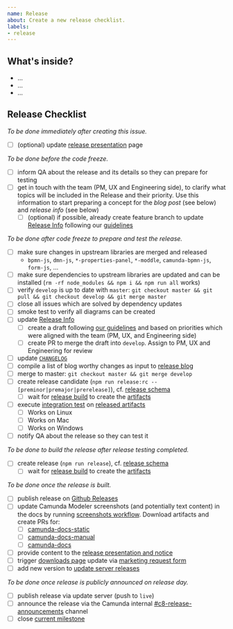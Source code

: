 ```yaml
---
name: Release
about: Create a new release checklist.
labels:
- release
---
```

## What's inside?

<!-- link changelog if available and/or a version range (i.e. [`v4.9.0...develop`](https://github.com/camunda/camunda-modeler/compare/v4.9.0...develop)) -->
<!-- ensure that a list of changes is provided to make testing easier -->

* ...
* ...
* ...


## Release Checklist

_To be done immediately after creating this issue._

* [ ] (optional) update [release presentation](https://confluence.camunda.com/display/HAN/Release+Presentation+Process) page

_To be done before the code freeze._

* [ ] inform QA about the release and its details so they can prepare for testing
* [ ] get in touch with the team (PM, UX and Engineering side), to clarify what topics will be included in the Release and their priority. Use this information to start preparing a concept for the *blog post* (see below) and *release info* (see below)
    * [ ] (optional) if possible, already create feature branch to update [Release Info](https://github.com/camunda/camunda-modeler/blob/develop/client/src/plugins/version-info/ReleaseInfo.js) following our [guidelines](https://github.com/bpmn-io/internal-docs/blob/master/releases/modeler/CAMUNDA_MODELER.md#whats-new-communication)

_To be done after code freeze to prepare and test the release._

* [ ] make sure changes in upstream libraries are merged and released
    * `bpmn-js`, `dmn-js`, `*-properties-panel`, `*-moddle`, `camunda-bpmn-js`, `form-js`, ...
* [ ] make sure dependencies to upstream libraries are updated and can be installed (`rm -rf node_modules && npm i && npm run all` works)
* [ ] verify `develop` is up to date with `master`: `git checkout master && git pull && git checkout develop && git merge master`
* [ ] close all issues which are solved by dependency updates
* [ ] smoke test to verify all diagrams can be created
* [ ] update [Release Info](https://github.com/camunda/camunda-modeler/blob/develop/client/src/plugins/version-info/ReleaseInfo.js)
    * [ ] create a draft following [our guidelines](https://github.com/bpmn-io/internal-docs/blob/master/releases/modeler/CAMUNDA_MODELER.md#whats-new-communication) and based on priorities which were aligned with the team (PM, UX, and Engineering side)
   * [ ] create PR to merge the draft into `develop`. Assign to PM, UX and Engineering for review 
* [ ] update [`CHANGELOG`](https://github.com/camunda/camunda-modeler/blob/develop/CHANGELOG.md)
* [ ] compile a list of blog worthy changes as input to [release blog](https://confluence.camunda.com/pages/viewpage.action?pageId=178590449)
* [ ] merge to master: `git checkout master && git merge develop`
* [ ] create release candidate (`npm run release:rc -- [preminor|premajor|prerelease]`), cf. [release schema](https://github.com/bpmn-io/internal-docs/blob/master/releases/RELEASE_SCHEMA.md)
    * [ ] wait for [release build](https://github.com/camunda/camunda-modeler/actions/workflows/RELEASE.yml) to create the [artifacts](https://github.com/camunda/camunda-modeler/releases)
* [ ] execute [integration test](https://github.com/camunda/camunda-modeler/blob/master/docs/.project/INTEGRATION_TEST.md) on [released artifacts](https://github.com/camunda/camunda-modeler/releases)
    * [ ] Works on Linux
    * [ ] Works on Mac
    * [ ] Works on Windows
* [ ] notify QA about the release so they can test it

_To be done to build the release after release testing completed._

* [ ] create release (`npm run release`), cf. [release schema](https://github.com/bpmn-io/internal-docs/blob/master/releases/RELEASE_SCHEMA.md)
    * [ ] wait for [release build](https://github.com/camunda/camunda-modeler/actions/workflows/RELEASE.yml) to create the [artifacts](https://github.com/camunda/camunda-modeler/releases)

_To be done once the release is built._

* [ ] publish release on [Github Releases](https://github.com/camunda/camunda-modeler/releases)
* [ ] update Camunda Modeler screenshots (and potentially text content) in the docs by running [screenshots workflow](https://github.com/camunda/camunda-docs-modeler-screenshots/actions/workflows/CREATE_SCREENSHOTS.yml). Download artifacts and create PRs for:
   * [ ] [camunda-docs-static](https://github.com/camunda/camunda-docs-static)
   * [ ] [camunda-docs-manual](https://github.com/camunda/camunda-docs-manual)
   * [ ] [camunda-docs](https://github.com/camunda/camunda-docs)
* [ ] provide content to the [release presentation and notice](https://confluence.camunda.com/x/Uq-gBQ#ReleasePresentationProcess-OrganisingtheReleasePresentation)
* [ ] trigger [downloads page](https://camunda.com/download/modeler/) update via [marketing request form](https://confluence.camunda.com/x/rTGSBg)
* [ ] add new version to [update server releases](https://github.com/camunda/camunda-modeler-update-server/blob/master/releases.json)

_To be done once release is publicly announced on release day._

* [ ] publish release via update server (push to `live`)
* [ ] announce the release via the Camunda internal [#c8-release-announcements](https://camunda.slack.com/archives/C03NFMH4KC6) channel
* [ ] close [current milestone](https://github.com/camunda/camunda-modeler/milestones)
